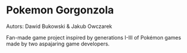 # Pokemon Gorgonzola

Autors: Dawid Bukowski & Jakub Owczarek

Fan-made game project inspired by generations I-III of Pokémon games made by two aspajaring game developers. 
